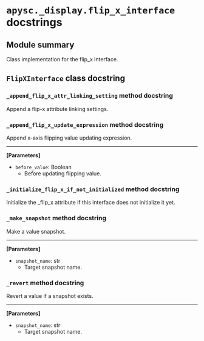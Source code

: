 # `apysc._display.flip_x_interface` docstrings

## Module summary

Class implementation for the flip_x interface.

## `FlipXInterface` class docstring

### `_append_flip_x_attr_linking_setting` method docstring

Append a flip-x attribute linking settings.

### `_append_flip_x_update_expression` method docstring

Append x-axis flipping value updating expression.<hr>

**[Parameters]**

- `before_value`: Boolean
  - Before updating flipping value.

### `_initialize_flip_x_if_not_initialized` method docstring

Initialize the _flip_x attribute if this interface does not initialize it yet.

### `_make_snapshot` method docstring

Make a value snapshot.<hr>

**[Parameters]**

- `snapshot_name`: str
  - Target snapshot name.

### `_revert` method docstring

Revert a value if a snapshot exists.<hr>

**[Parameters]**

- `snapshot_name`: str
  - Target snapshot name.